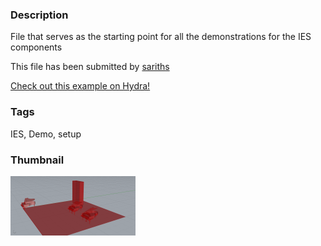 ### Description 
File that serves as the starting point for all the demonstrations for the IES components

This file has been submitted by [sariths](https://github.com/sariths)

[Check out this example on Hydra!](http://hydrashare.github.io/hydra/viewer?owner=sariths&fork=hydra&id=IES_Demo_setup)
### Tags 
IES, Demo, setup
### Thumbnail 
![Screenshot](https://raw.githubusercontent.com/sariths/hydra/master/IES_Demo_setup/thumbnail.png)
